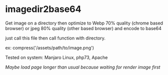 # imagedir2base64
Get image on a directory then optimize to Webp 70% quality (chrome based browser) or jpeg 80% quality (other based browser) and encode to base64


just call this file then call function with directory.

ex: compress('/assets/path/to/image.png')


Tested on system: Manjaro Linux, php73, Apache

*Maybe load page longer than usual because waiting for render image first*
